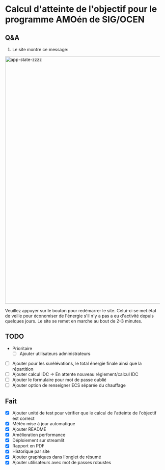 # Calcul d'atteinte de l'objectif pour le programme AMOén de SIG/OCEN

## Q&A

  1) Le site montre ce message:

  <img width="805" alt="app-state-zzzz" src="https://github.com/denisiglesiasgarcia/amoen_calcul_objectif_dashboard/assets/71026758/5f276733-7539-4e34-a0b1-f8ecc200961c">
  
  Veuillez appuyer sur le bouton pour redémarrer le site. Celui-ci se met état de veille pour économiser de l'énergie s'il n'y a pas a eu d'activité depuis quelques jours. Le site se remet en marche au bout de 2-3 minutes.

## TODO

- Prioritaire
  - [ ] Ajouter utilisateurs administrateurs
- [ ] Ajouter pour les surélévations, le total énergie finale ainsi que la répartition
- [ ] Ajouter calcul IDC → En attente nouveau règlement/calcul IDC
- [ ] Ajouter le formulaire pour mot de passe oublié
- [ ] Ajouter option de renseigner ECS séparée du chauffage

## Fait

- [x] Ajouter unité de test pour vérifier que le calcul de l'atteinte de l'objectif est correct
- [x] Météo mise à jour automatique
- [x] Ajouter README
- [x] Amélioration performance
- [x] Déploiement sur streamlit
- [x] Rapport en PDF
- [x] Historique par site
- [x] Ajouter graphiques dans l'onglet de résumé
- [x] Ajouter utilisateurs avec mot de passes robustes
